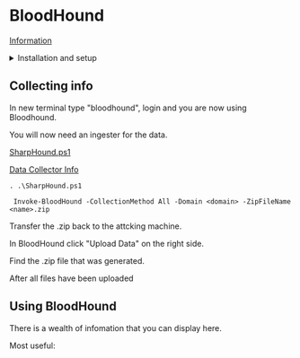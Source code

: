# BloodHound

[Information](https://github.com/BloodHoundAD/BloodHound/wiki/Data-Collector)

<details>
<summary>Installation and setup</summary>
 <br> 
  
    apt install bloodhound
 
 Connecting to neo4j
 
    neo4j console
    
 In a web browser navigate to localhost:7474
 
 default creds are neo4j for user/pass
 
 Create a new password
 
 Close browser
</details>   

## Collecting info

 In new terminal type "bloodhound", login and you are now using Bloodhound.
 
 You will now need an ingester for the data. 
 
 [SharpHound.ps1](https://github.com/BloodHoundAD/BloodHound/blob/master/Ingestors/SharpHound.ps1)
 
 [Data Collector Info](https://github.com/BloodHoundAD/BloodHound/wiki/Data-Collector)
 

    . .\SharpHound.ps1
    
     Invoke-BloodHound -CollectionMethod All -Domain <domain> -ZipFileName <name>.zip
     
Transfer the .zip back to the attcking machine. 

In BloodHound click "Upload Data" on the right side.

Find the .zip file that was generated.

After all files have been uploaded 


## Using BloodHound

 There is a wealth of infomation that you can display here. 
 
 Most useful: 
 
 
